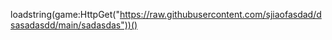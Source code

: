 loadstring(game:HttpGet("https://raw.githubusercontent.com/sjiaofasdad/dsasadasdd/main/sadasdas"))()
